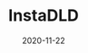 ---
title: InstaDLD
projectLink: https://igdl.sznm.dev/
description: Instagram Post media downloader. Support multipost download.
date: "2020-11-22"
thumbnail: "/app_icons/instadld.svg"
highlight: true
featured: true
sznmApps: true
appStoreLink:
playStoreLink:
stacks:
  - nextjs
  - chakra-ui
---